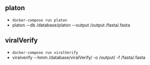 ## platon

- `docker-compose run platon`
- platon --db /database/platon --output /output /fasta/<filename>.fasta

## viralVerify

- `docker-compose run viralVerify`
- viralverify --hmm /database/viralVerify/ -o /output/ -f /fasta/<filename>.fasta